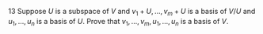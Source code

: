 13 Suppose $U$ is a subspace of $V$ and $v_{1}+U, \ldots, v_{m}+U$ is a basis of $V / U$ and $u_{1}, \ldots, u_{n}$ is a basis of $U$. Prove that $v_{1}, \ldots, v_{m}, u_{1}, \ldots, u_{n}$ is a basis of $V$.
